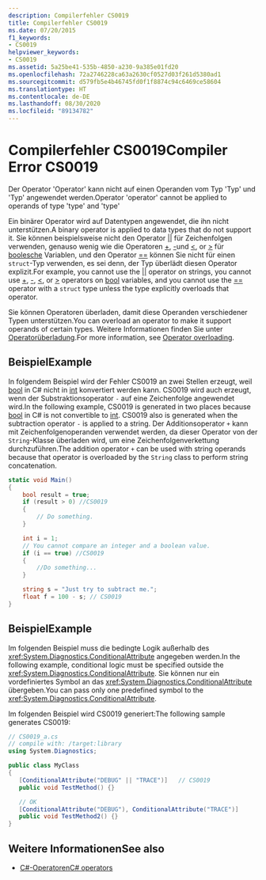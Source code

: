 ```yaml
---
description: Compilerfehler CS0019
title: Compilerfehler CS0019
ms.date: 07/20/2015
f1_keywords:
- CS0019
helpviewer_keywords:
- CS0019
ms.assetid: 5a25be41-535b-4850-a230-9a385e01fd20
ms.openlocfilehash: 72a2746228ca63a2630cf0527d03f261d5380ad1
ms.sourcegitcommit: d579fb5e4b46745fd0f1f8874c94c6469ce58604
ms.translationtype: HT
ms.contentlocale: de-DE
ms.lasthandoff: 08/30/2020
ms.locfileid: "89134782"
---
```

# <a name="compiler-error-cs0019"></a><span data-ttu-id="92f13-103">Compilerfehler CS0019</span><span class="sxs-lookup"><span data-stu-id="92f13-103">Compiler Error CS0019</span></span>

<span data-ttu-id="92f13-104">Der Operator 'Operator' kann nicht auf einen Operanden vom Typ 'Typ' und 'Typ' angewendet werden.</span><span class="sxs-lookup"><span data-stu-id="92f13-104">Operator 'operator' cannot be applied to operands of type 'type' and 'type'</span></span>

 <span data-ttu-id="92f13-105">Ein binärer Operator wird auf Datentypen angewendet, die ihn nicht unterstützen.</span><span class="sxs-lookup"><span data-stu-id="92f13-105">A binary operator is applied to data types that do not support it.</span></span> <span data-ttu-id="92f13-106">Sie können beispielsweise nicht den Operator [&#124;&#124;](../operators/boolean-logical-operators.md#conditional-logical-or-operator-) für Zeichenfolgen verwenden, genauso wenig wie die Operatoren [+](../operators/addition-operator.md), [-](../operators/subtraction-operator.md)und [\<](../operators/comparison-operators.md#less-than-operator-), or [>](../operators/comparison-operators.md#greater-than-operator-) für [boolesche](../builtin-types/bool.md) Variablen, und den Operator [==](../operators/equality-operators.md#equality-operator-) können Sie nicht für einen `struct`-Typ verwenden, es sei denn, der Typ überlädt diesen Operator explizit.</span><span class="sxs-lookup"><span data-stu-id="92f13-106">For example, you cannot use the [&#124;&#124;](../operators/boolean-logical-operators.md#conditional-logical-or-operator-) operator on strings, you cannot use [+](../operators/addition-operator.md), [-](../operators/subtraction-operator.md), [\<](../operators/comparison-operators.md#less-than-operator-), or [>](../operators/comparison-operators.md#greater-than-operator-) operators on [bool](../builtin-types/bool.md) variables, and you cannot use the [==](../operators/equality-operators.md#equality-operator-) operator with a `struct` type unless the type explicitly overloads that operator.</span></span>

 <span data-ttu-id="92f13-107">Sie können Operatoren überladen, damit diese Operanden verschiedener Typen unterstützen.</span><span class="sxs-lookup"><span data-stu-id="92f13-107">You can overload an operator to make it support operands of certain types.</span></span> <span data-ttu-id="92f13-108">Weitere Informationen finden Sie unter [Operatorüberladung](../operators/operator-overloading.md).</span><span class="sxs-lookup"><span data-stu-id="92f13-108">For more information, see [Operator overloading](../operators/operator-overloading.md).</span></span>

## <a name="example"></a><span data-ttu-id="92f13-109">Beispiel</span><span class="sxs-lookup"><span data-stu-id="92f13-109">Example</span></span>

 <span data-ttu-id="92f13-110">In folgendem Beispiel wird der Fehler CS0019 an zwei Stellen erzeugt, weil [bool](../builtin-types/bool.md) in C# nicht in [int](../builtin-types/integral-numeric-types.md) konvertiert werden kann. CS0019 wird auch erzeugt, wenn der Substraktionsoperator `-` auf eine Zeichenfolge angewendet wird.</span><span class="sxs-lookup"><span data-stu-id="92f13-110">In the following example, CS0019 is generated in two places because [bool](../builtin-types/bool.md) in C# is not convertible to [int](../builtin-types/integral-numeric-types.md). CS0019 also is generated when the subtraction operator `-` is applied to a string.</span></span> <span data-ttu-id="92f13-111">Der Additionsoperator `+` kann mit Zeichenfolgenoperanden verwendet werden, da dieser Operator von der `String`-Klasse überladen wird, um eine Zeichenfolgenverkettung durchzuführen.</span><span class="sxs-lookup"><span data-stu-id="92f13-111">The addition operator `+` can be used with string operands because that operator is overloaded by the `String` class to perform string concatenation.</span></span>

```csharp
static void Main()
{
    bool result = true;
    if (result > 0) //CS0019
    {
        // Do something.
    }

    int i = 1;
    // You cannot compare an integer and a boolean value.
    if (i == true) //CS0019
    {
        //Do something...
    }

    string s = "Just try to subtract me.";
    float f = 100 - s; // CS0019
}
```

## <a name="example"></a><span data-ttu-id="92f13-112">Beispiel</span><span class="sxs-lookup"><span data-stu-id="92f13-112">Example</span></span>

 <span data-ttu-id="92f13-113">Im folgenden Beispiel muss die bedingte Logik außerhalb des <xref:System.Diagnostics.ConditionalAttribute> angegeben werden.</span><span class="sxs-lookup"><span data-stu-id="92f13-113">In the following example, conditional logic must be specified outside the <xref:System.Diagnostics.ConditionalAttribute>.</span></span> <span data-ttu-id="92f13-114">Sie können nur ein vordefiniertes Symbol an das <xref:System.Diagnostics.ConditionalAttribute> übergeben.</span><span class="sxs-lookup"><span data-stu-id="92f13-114">You can pass only one predefined symbol to the <xref:System.Diagnostics.ConditionalAttribute>.</span></span>

 <span data-ttu-id="92f13-115">Im folgenden Beispiel wird CS0019 generiert:</span><span class="sxs-lookup"><span data-stu-id="92f13-115">The following sample generates CS0019:</span></span>

```csharp
// CS0019_a.cs
// compile with: /target:library
using System.Diagnostics;

public class MyClass
{
   [ConditionalAttribute("DEBUG" || "TRACE")]   // CS0019
   public void TestMethod() {}

   // OK
   [ConditionalAttribute("DEBUG"), ConditionalAttribute("TRACE")]
   public void TestMethod2() {}
}
```

## <a name="see-also"></a><span data-ttu-id="92f13-116">Weitere Informationen</span><span class="sxs-lookup"><span data-stu-id="92f13-116">See also</span></span>

- [<span data-ttu-id="92f13-117">C#-Operatoren</span><span class="sxs-lookup"><span data-stu-id="92f13-117">C# operators</span></span>](../operators/index.md)
